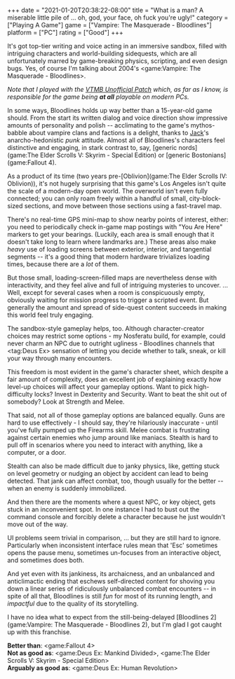 +++
date = "2021-01-20T20:38:22-08:00"
title = "What is a man? A miserable little pile of ... oh, god, your face, oh fuck you're ugly!"
category = ["Playing A Game"]
game = ["Vampire: The Masquerade - Bloodlines"]
platform = ["PC"]
rating = ["Good"]
+++

It's got top-tier writing and voice acting in an immersive sandbox, filled with intriguing characters and world-building sidequests, which are all unfortunately marred by game-breaking physics, scripting, and even design bugs.  Yes, of course I'm talking about 2004's <game:Vampire: The Masquerade - Bloodlines>.

<i>Note that I played with the <a href="https://www.moddb.com/mods/vtmb-unofficial-patch">VTMB Unofficial Patch</a> which, as far as I know, is responsible for the game being <b>at all</b> playable on modern PCs.</i>

In some ways, Bloodlines holds up way better than a 15-year-old game should.  From the start its written dialog and voice direction show impressive amounts of personality and polish -- acclimating to the game's mythos-babble about vampire clans and factions is a delight, thanks to <a href="https://vtmb.fandom.com/wiki/Smiling_Jack">Jack</a>'s anarcho-hedonistic <i>punk</i> attitude.  Almost all of Bloodlines's characters feel distinctive and engaging, in stark contrast to, say, [generic nords](game:The Elder Scrolls V: Skyrim - Special Edition) or [generic Bostonians](game:Fallout 4).

As a product of its time (two years pre-[Oblivion](game:The Elder Scrolls IV: Oblivion)), it's not hugely surprising that this game's Los Angeles isn't quite the scale of a modern-day open world.  The overworld isn't even fully connected; you can only roam freely within a handful of small, city-block-sized sections, and move between those sections using a fast-travel map.

There's no real-time GPS mini-map to show nearby points of interest, either: you need to periodically check in-game map postings with "You Are Here" markers to get your bearings.  (Luckily, each area is small enough that it doesn't take long to learn where landmarks are.)  These areas also make <i>heavy</i> use of loading screens between exterior, interior, and tangential segments -- it's a good thing that modern hardware trivializes loading times, because there are a <i>lot</i> of them.

But those small, loading-screen-filled maps are nevertheless dense with interactivity, and they feel alive and full of intriguing mysteries to uncover.  ... Well, except for several cases when a room is conspicuously empty, obviously waiting for mission progress to trigger a scripted event.  But generally the amount and spread of side-quest content succeeds in making this world feel truly engaging.

The sandbox-style gameplay helps, too.  Although character-creator choices may restrict some options - my Nosferatu build, for example, could never charm an NPC due to outright ugliness - Bloodlines channels that <tag:Deus Ex> sensation of letting you decide whether to talk, sneak, or kill your way through many encounters.

This freedom is most evident in the game's character sheet, which despite a fair amount of complexity, does an excellent job of explaining exactly how level-up choices will affect your gameplay options.  Want to pick high-difficulty locks?  Invest in Dexterity and Security.  Want to beat the shit out of somebody?  Look at Strength and Melee.

That said, not all of those gameplay options are balanced equally.  Guns are hard to use effectively - I should say, they're hilariously inaccurate - until you've fully pumped up the Firearms skill.  Melee combat is frustrating against certain enemies who jump around like maniacs.  Stealth is hard to pull off in scenarios where you need to interact with anything, like a computer, or a door.

Stealth can also be made difficult due to janky physics, like, getting stuck on level geometry or nudging an object by accident can lead to being detected.  That jank can affect combat, too, though usually for the better -- when an enemy is suddenly immobilized.

And then there are the moments where a quest NPC, or key object, gets stuck in an inconvenient spot.  In one instance I had to bust out the command console and forcibly delete a character because he just wouldn't move out of the way.

UI problems seem trivial in comparison, ... but they are still hard to ignore.  Particularly when inconsistent interface rules mean that 'Esc' sometimes opens the pause menu, sometimes un-focuses from an interactive object, and sometimes does both.

And yet even with its jankiness, its archaicness, and an unbalanced and anticlimactic ending that eschews self-directed content for shoving you down a linear series of ridiculously unbalanced combat encounters -- in spite of all that, Bloodlines is still <i>fun</i> for most of its running length, and <i>impactful</i> due to the quality of its storytelling.

I have no idea what to expect from the still-being-delayed [Bloodlines 2](game:Vampire: The Masquerade - Bloodlines 2), but I'm glad I got caught up with this franchise.

<b>Better than</b>: <game:Fallout 4>  
<b>Not as good as</b>: <game:Deus Ex: Mankind Divided>, <game:The Elder Scrolls V: Skyrim - Special Edition>  
<b>Arguably as good as</b>: <game:Deus Ex: Human Revolution>
